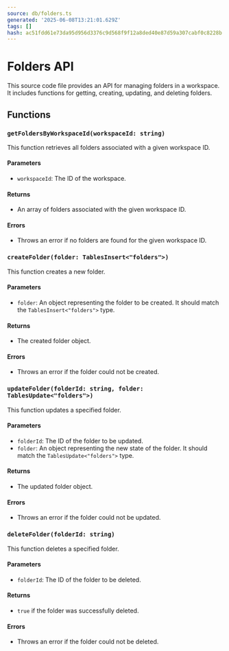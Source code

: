 ```yaml
---
source: db/folders.ts
generated: '2025-06-08T13:21:01.629Z'
tags: []
hash: ac51fdd61e73da95d956d3376c9d568f9f12a8ded40e87d59a307cabf0c8228b
---
```

# Folders API

This source code file provides an API for managing folders in a workspace. It includes functions for getting, creating, updating, and deleting folders.

## Functions

### `getFoldersByWorkspaceId(workspaceId: string)`

This function retrieves all folders associated with a given workspace ID. 

#### Parameters

- `workspaceId`: The ID of the workspace.

#### Returns

- An array of folders associated with the given workspace ID.

#### Errors

- Throws an error if no folders are found for the given workspace ID.

### `createFolder(folder: TablesInsert<"folders">)`

This function creates a new folder.

#### Parameters

- `folder`: An object representing the folder to be created. It should match the `TablesInsert<"folders">` type.

#### Returns

- The created folder object.

#### Errors

- Throws an error if the folder could not be created.

### `updateFolder(folderId: string, folder: TablesUpdate<"folders">)`

This function updates a specified folder.

#### Parameters

- `folderId`: The ID of the folder to be updated.
- `folder`: An object representing the new state of the folder. It should match the `TablesUpdate<"folders">` type.

#### Returns

- The updated folder object.

#### Errors

- Throws an error if the folder could not be updated.

### `deleteFolder(folderId: string)`

This function deletes a specified folder.

#### Parameters

- `folderId`: The ID of the folder to be deleted.

#### Returns

- `true` if the folder was successfully deleted.

#### Errors

- Throws an error if the folder could not be deleted.
